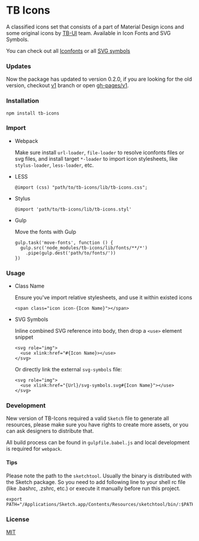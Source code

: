 # TB Icons

A classified icons set that consists of a part of Material Design icons and some original icons by [TB-UI](https://www.github.com/teambition/tb-ui) team. Available in Icon Fonts and SVG Symbols.

You can check out all [Iconfonts](http://teambition.github.io/TB-Icons/v2/iconfonts/) or all [SVG symbols](http://teambition.github.io/TB-Icons/v2/svgs/)


### Updates

Now the package has updated to version 0.2.0, if you are looking for the old version, checkout [v1](https://github.com/teambition/TB-Icons/tree/v1) branch or open [gh-pages/v1](http://teambition.github.io/TB-Icons/v1).


### Installation

```
npm install tb-icons
```


### Import

* Webpack

  Make sure install `url-loader`, `file-loader` to resolve iconfonts files or svg files, and install target `*-loader` to import icon stylesheets, like `stylus-loader`, `less-loader`, etc.

* LESS

  ```
  @import (css) "path/to/tb-icons/lib/tb-icons.css";
  ```

* Stylus

  ```
  @import 'path/to/tb-icons/lib/tb-icons.styl'
  ```

* Gulp

  Move the fonts with Gulp

  ```
  gulp.task('move-fonts', function () {
    gulp.src('node_modules/tb-icons/lib/fonts/**/*')
      .pipe(gulp.dest('path/to/fonts/'))
  })
  ```


### Usage

* Class Name

  Ensure you've import relative stylesheets, and use it within existed icons

  ```
  <span class="icon icon-{Icon Name}"></span>
  ```

* SVG Symbols

  Inline combined SVG reference into body, then drop a `<use>` element snippet

  ```
  <svg role="img">
    <use xlink:href="#{Icon Name}></use>
  </svg>
  ```

  Or directly link the external `svg-symbols` file:

  ```
  <svg role="img">
    <use xlink:href="{Url}/svg-symbols.svg#{Icon Name}"></use>
  </svg>
  ```


### Development

New version of TB-Icons required a valid `Sketch` file to generate all resources, please make sure you have rights to create more assets, or you can ask designers to distribute that.

All build process can be found in `gulpfile.babel.js` and local development is required for `webpack`.

#### Tips

Please note the path to the `sketchtool`. Usually the binary is distributed with the Sketch package. So you need to add following line to your shell rc file (like .bashrc, .zshrc, etc.) or execute it manually before run this project.

```
export PATH="/Applications/Sketch.app/Contents/Resources/sketchtool/bin/:$PATH"
```

### License
[MIT](https://opensource.org/licenses/MIT)

